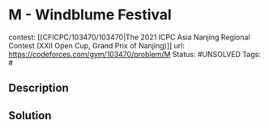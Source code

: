 # M - Windblume Festival

contest: [[CFICPC/103470/103470|The 2021 ICPC Asia Nanjing Regional Contest (XXII Open Cup, Grand Prix of Nanjing)]]
url: https://codeforces.com/gym/103470/problem/M
Status: #UNSOLVED
Tags: #

## Description

## Solution

